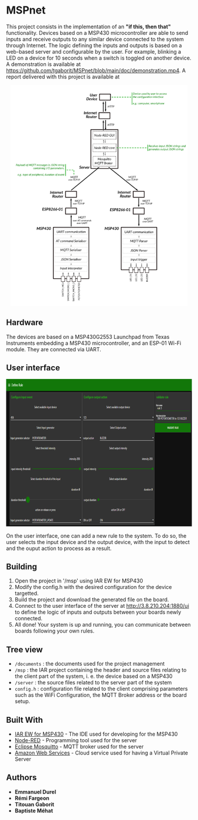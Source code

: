 # MSPnet

This project consists in the implementation of an **"if this, then that"** functionality. Devices based on a MSP430 microcontroller are able to send inputs and receive outputs to any similar device connected to the system through Internet. The logic defining the inputs and outputs is based on a web-based server and configurable by the user. For example, blinking a LED on a device for 10 seconds when a switch is toggled on another device. A demonstration is available at https://github.com/tgaborit/MSPnet/blob/main/doc/demonstration.mp4. A report delivered with this project is available at 

<p align="center">
  <img src="/doc/global-schematic.png" alt="schematic" height=600/>
</p>

## Hardware

The devices are based on a MSP430G2553 Launchpad from Texas Instruments embedding a MSP430 microcontroller, and an ESP-01 Wi-Fi module. They are connected via UART.

## User interface

<p align="center">
  <img src="/doc/rule-editor.png" alt="rule editor" height=400/>
</p>

On the user interface, one can add a new rule to the system. To do so, the user selects the input device and the output device, with the input to detect and the ouput action to process as a result.

## Building

1. Open the project in '/msp' using IAR EW for MSP430
2. Modify the config.h with the desired configuration for the device targetted.
3. Build the project and download the generated file on the board.
4. Connect to the user interface of the server at http://3.8.210.204:1880/ui to define the logic of inputs and outputs between your boards newly connected.
5. All done! Your system is up and running, you can communicate between boards following your own rules. 

## Tree view

* `/documents` : the documents used for the project management
* `/msp` : the IAR project containing the header and source files relating to the client part of the system, i. e. the device based on a MSP430
* `/server` : the source files related to the server part of the system
* `config.h` : configuration file related to the client comprising parameters such as the WiFi Configuration, the MQTT Broker address or the board setup.

## Built With

* [IAR EW for MSP430](https://www.iar.com/products/architectures/iar-embedded-workbench-for-msp430/) - The IDE used for developing for the MSP430
* [Node-RED](https://nodered.org/) - Programming tool used for the server
* [Eclipse Mosquitto](https://mosquitto.org/) - MQTT broker used for the server
* [Amazon Web Services](https://aws.amazon.com/) - Cloud service used for having a Virtual Private Server

## Authors

* **Emmanuel Durel** 
* **Rémi Fargeon**
* **Titouan Gaborit**
* **Baptiste Méhat**
